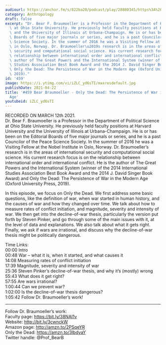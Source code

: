 ```yaml
---
audiourl: https://anchor.fm/s/822ba20/podcast/play/28800345/https%3A%2F%2Fd3ctxlq1ktw2nl.cloudfront.net%2Fstaging%2F2021-2-12%2F9ded7375-275c-30b8-c78b-3867efd858a7.m4a
category: Anthropology
draft: false
excerpt: "Dr. Bear F. Braumoeller is a Professor in the Department of Political Science\
  \ at Ohio State University. He previously held faculty positions at Harvard University\
  \ and the University of Illinois at Urbana-Champaign. He is or has been on the Editorial\
  \ Boards of five major journals or series, and he is a past Councilor of the Peace\
  \ Science Society. In the summer of 2016 he was a Visiting Fellow at the Nobel Institute\
  \ in Oslo, Norway. Dr. Braumoeller\u2019s research is in the areas of international\
  \ security and computational social science. His current research focus is on the\
  \ relationship between international order and international conflict. He is the\
  \ author of The Great Powers and the International System (winner of the 2014 International\
  \ Studies Association Best Book Award and the 2014 J. David Singer Book Award) and\
  \ Only the Dead: The Persistence of War in the Modern Age (Oxford University Press,\
  \ 2019)."
id: '459'
image: https://i.ytimg.com/vi/iZLC_yd6sTI/maxresdefault.jpg
publishDate: 2021-04-22
title: '#459 Bear Braumoeller - Only the Dead: The Persistence of War in the Modern
  Age'
youtubeid: iZLC_yd6sTI
---
```

<div class="timelinks">

RECORDED ON MARCH 12th 2021.  
Dr. Bear F. Braumoeller is a Professor in the Department of Political Science at Ohio State University. He previously held faculty positions at Harvard University and the University of Illinois at Urbana-Champaign. He is or has been on the Editorial Boards of five major journals or series, and he is a past Councilor of the Peace Science Society. In the summer of 2016 he was a Visiting Fellow at the Nobel Institute in Oslo, Norway. Dr. Braumoeller’s research is in the areas of international security and computational social science. His current research focus is on the relationship between international order and international conflict. He is the author of The Great Powers and the International System (winner of the 2014 International Studies Association Best Book Award and the 2014 J. David Singer Book Award) and Only the Dead: The Persistence of War in the Modern Age (Oxford University Press, 2019).

In this episode, we focus on Only the Dead. We first address some basic questions, like the definition of war, when war started in human history, and the causes of war and how they changed over time. We talk about how to measure rates of conflict initiation, and magnitude, severity and intensity of war. We then get into the decline-of-war thesis, particularly the version put forth by Steven Pinker, and go through some of the main issues with it, at the level of data and explanations. We also talk about what it gets right. Finally, we ask if wars are irrational, and discuss why the decline-of-war thesis might be politically dangerous.

Time Links:  
<time>00:00</time> Intro  
<time>00:48</time> War – what it is, when it started, and what causes it  
<time>14:08</time> Measuring rates of conflict initiation  
<time>17:39</time> Magnitude, severity and intensity of war  
<time>25:36</time> Steven Pinker’s decline-of-war thesis, and why it’s (mostly) wrong  
<time>55:43</time> What does it get right?  
<time>57:55</time> Are wars irrational?  
<time>1:00:44</time> Can we prevent war?  
<time>1:02:00</time> Is the decline-of-war thesis dangerous?  
<time>1:05:42</time> Follow Dr. Braumoeller’s work!

---

Follow Dr. Braumoeller’s work:  
Faculty page: https://bit.ly/38NAI1v  
Website: http://bit.ly/3cwnckW  
Amazon page: http://amzn.to/2PSqeYR  
Only the Dead: https://amzn.to/3lbdyaY  
Twitter handle: @Prof_BearB
</div>

